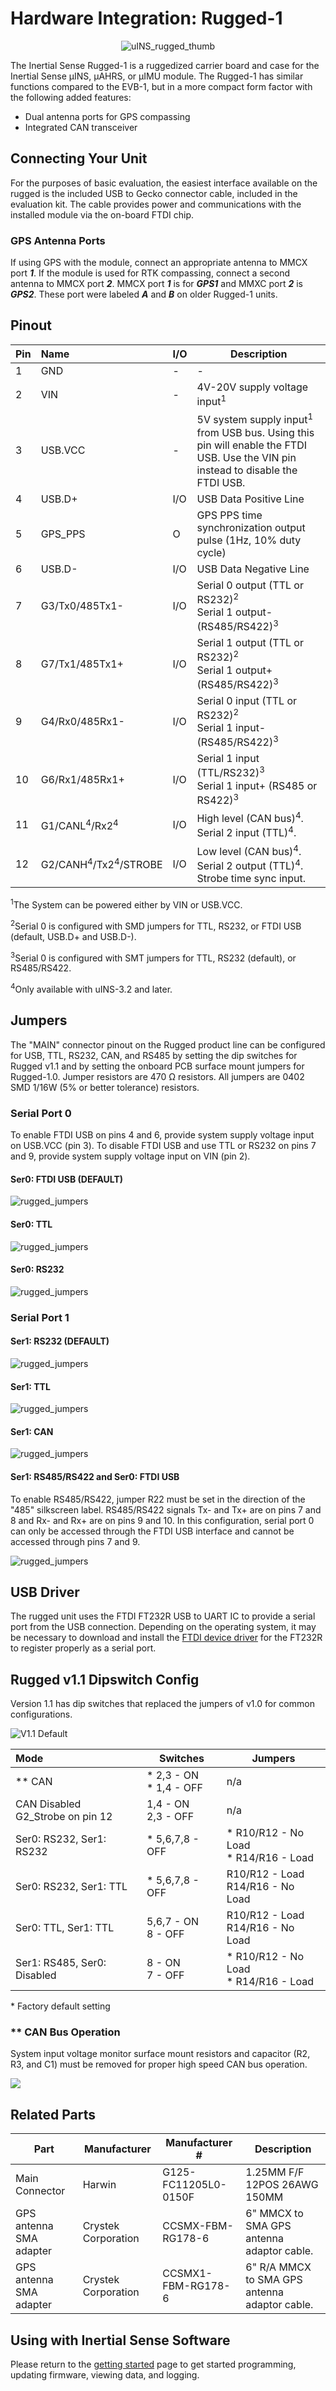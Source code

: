 # Hardware Integration: Rugged-1

<center>

![uINS_rugged_thumb](../images/uINS_rugged_thumb.jpg)

</center>

The Inertial Sense Rugged-1 is a ruggedized carrier board and case for the Inertial Sense µINS, µAHRS, or µIMU module. The Rugged-1 has similar functions compared to the EVB-1, but in a more compact form factor with the following added features:

- Dual antenna ports for GPS compassing
- Integrated CAN transceiver

## Connecting Your Unit

For the purposes of basic evaluation, the easiest interface available on the rugged is the included USB to Gecko connector cable, included in the evaluation kit. The cable provides power and communications with the installed module via the on-board FTDI chip.

### GPS Antenna Ports

If using GPS with the module, connect an appropriate antenna to MMCX port ***1***. If the module is used for RTK compassing, connect a second antenna to MMCX port ***2***.  MMCX port ***1*** is for ***GPS1*** and MMXC port ***2*** is ***GPS2***.  These port were labeled ***A*** and ***B*** on older Rugged-1 units.

## Pinout



| Pin  | Name                                       | I/O  | Description                                                  |
| ---- | :----------------------------------------- | ---- | ------------------------------------------------------------ |
| 1    | GND                                        | -    | -                                                            |
| 2    | VIN                                        | -    | 4V-20V supply voltage input<sup>1</sup>                      |
| 3    | USB.VCC                                    | -    | 5V system supply input<sup>1</sup> from USB bus.  Using this pin will enable the FTDI USB.  Use the VIN pin instead to disable the FTDI USB. |
| 4    | USB.D+                                     | I/O  | USB Data Positive Line                                       |
| 5    | GPS_PPS                                    | O    | GPS PPS time synchronization output pulse (1Hz, 10% duty cycle) |
| 6    | USB.D-                                     | I/O  | USB Data Negative Line                                       |
| 7    | G3/Tx0/485Tx1-                             | I/O  | Serial 0 output (TTL or RS232)<sup>2</sup><br/>Serial 1 output- (RS485/RS422)<sup>3</sup> |
| 8    | G7/Tx1/485Tx1+                             | I/O  | Serial 1 output (TTL or RS232)<sup>2</sup><br/>Serial 1 output+ (RS485/RS422)<sup>3</sup> |
| 9    | G4/Rx0/485Rx1-                             | I/O  | Serial 0 input (TTL or RS232)<sup>2</sup><br/>Serial 1 input- (RS485/RS422)<sup>3</sup> |
| 10   | G6/Rx1/485Rx1+                             | I/O  | Serial 1 input (TTL/RS232)<sup>3</sup><br/>Serial 1 input+ (RS485 or RS422)<sup>3</sup> |
| 11   | G1/CANL<sup>4</sup>/Rx2<sup>4</sup>        | I/O  | High level (CAN bus)<sup>4</sup>. Serial 2 input (TTL)<sup>4</sup>. |
| 12   | G2/CANH<sup>4</sup>/Tx2<sup>4</sup>/STROBE | I/O  | Low level (CAN bus)<sup>4</sup>. Serial 2 output (TTL)<sup>4</sup>. Strobe time sync input. |

<sup>1</sup>The System can be powered either by VIN or USB.VCC.

<sup>2</sup>Serial 0 is configured with SMD jumpers for TTL, RS232, or FTDI USB (default, USB.D+ and USB.D-).

<sup>3</sup>Serial 0 is configured with SMT jumpers for TTL, RS232 (default), or RS485/RS422.

<sup>4</sup>Only available with uINS-3.2 and later.

## Jumpers

The "MAIN" connector pinout on the Rugged product line can be configured for USB, TTL, RS232, CAN, and RS485 by setting the dip switches for Rugged v1.1 and by setting the onboard PCB surface mount jumpers for Rugged-1.0.  Jumper resistors are 470 &Omega; resistors.   All jumpers are 0402 SMD 1/16W (5% or better tolerance) resistors. 

### Serial Port 0

To enable FTDI USB on pins 4 and 6, provide system supply voltage input on USB.VCC (pin 3).  To disable FTDI USB and use TTL or RS232 on pins 7 and 9, provide system supply voltage input on VIN (pin 2).

#### Ser0: FTDI USB (DEFAULT)

![rugged_jumpers](../images/rugged_jumpers_ser0_usb.png)

#### Ser0: TTL

![rugged_jumpers](../images/rugged_jumpers_ser0_ttl.png)

#### Ser0: RS232

![rugged_jumpers](../images/rugged_jumpers_ser0_232.png)

### Serial Port 1

#### **Ser1: RS232 (DEFAULT)**

![rugged_jumpers](../images/rugged_jumpers_ser1_232.png)

#### **Ser1: TTL**

![rugged_jumpers](../images/rugged_jumpers_ser1_ttl.png)

#### **Ser1: CAN**

![rugged_jumpers](../images/rugged_jumpers_ser1_can.png)

#### **Ser1: RS485/RS422 and Ser0: FTDI USB**

To enable RS485/RS422, jumper R22 must be set in the direction of the "485" silkscreen label.  RS485/RS422 signals Tx- and Tx+ are on pins 7 and 8 and Rx- and Rx+ are on pins 9 and 10.  In this configuration, serial port 0 can only be accessed through the FTDI USB interface and cannot be accessed through pins 7 and 9.

![rugged_jumpers](../images/rugged_jumpers_ser0_usb_ser1_485.png)

## USB Driver

The rugged unit uses the FTDI FT232R USB to UART IC to provide a serial port from the USB connection.  Depending on the operating system, it may be necessary to download and install the [FTDI device driver](http://www.ftdichip.com/Drivers/D2XX.htm) for the FT232R to register properly as a serial port.

## Rugged v1.1 Dipswitch Config

Version 1.1 has dip switches that replaced the jumpers of v1.0 for common configurations. 

![V1.1 Default](../images/Rugged_Dip_Switches.jpg)

| Mode                                 | Switches                     | Jumpers                                     |
| :----------------------------------- | ---------------------------- | ------------------------------------------- |
| \*\* CAN                             | \* 2,3 - ON<br/>\* 1,4 - OFF | n/a                                         |
| CAN Disabled<br/>G2_Strobe on pin 12 | 1,4 - ON<br/>2,3 - OFF       | n/a                                         |
| Ser0: RS232, Ser1: RS232             | \* 5,6,7,8 - OFF             | \* R10/R12 - No Load <br/>\* R14/R16 - Load |
| Ser0: RS232, Ser1: TTL               | \* 5,6,7,8 - OFF             | R10/R12 - Load <br/>R14/R16 - No Load       |
| Ser0: TTL, Ser1: TTL                 | 5,6,7 - ON<br/>8 - OFF       | R10/R12 - Load <br/>R14/R16 - No Load       |
| Ser1: RS485, Ser0: Disabled          | 8 - ON<br/>7 - OFF           | \* R10/R12 - No Load <br/>\* R14/R16 - Load |

\* Factory default setting

### \*\* CAN Bus Operation

System input voltage monitor surface mount resistors and capacitor (R2, R3, and C1) must be removed for proper high speed CAN bus operation. 

![](../images/rugged1_sys_voltage_divider.png)

## Related Parts

| Part                    | Manufacturer        | Manufacturer #       | Description                                   |
| ----------------------- | ------------------- | -------------------- | --------------------------------------------- |
| Main Connector          | Harwin              | G125-FC11205L0-0150F | 1.25MM F/F 12POS 26AWG 150MM                  |
| GPS antenna SMA adapter | Crystek Corporation | CCSMX-FBM-RG178-6    | 6" MMCX to SMA GPS antenna adaptor cable.     |
| GPS antenna SMA adapter | Crystek Corporation | CCSMX1-FBM-RG178-6   | 6" R/A MMCX to SMA GPS antenna adaptor cable. |

## Using with Inertial Sense Software

Please return to the [getting started](../../getting-started/getting-started.md) page to get started programming, updating firmware, viewing data, and logging. 
